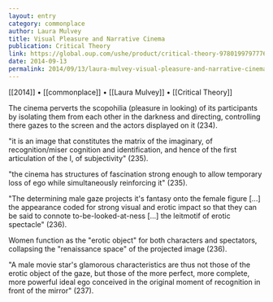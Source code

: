 ```yaml
---
layout: entry
category: commonplace
author: Laura Mulvey
title: Visual Pleasure and Narrative Cinema
publication: Critical Theory
link: https://global.oup.com/ushe/product/critical-theory-9780199797776
date: 2014-09-13
permalink: 2014/09/13/laura-mulvey-visual-pleasure-and-narrative-cinema
---
```


[[2014]] • [[commonplace]] • [[Laura Mulvey]] • [[Critical Theory]]

The cinema perverts the scopohilia (pleasure in looking) of its participants by isolating them from each other in the darkness and directing, controlling there gazes to the screen and the actors displayed on it (234). 

"it is an image that constitutes the matrix of the imaginary, of recognition/miser cognition and identification, and hence of the first articulation of the I, of subjectivity" (235).

"the cinema has structures of fascination strong enough to allow temporary loss of ego while simultaneously reinforcing it" (235).

"The determining male gaze projects it's fantasy onto the female figure [...] the appearance coded for strong visual and erotic impact so that they can be said to connote to-be-looked-at-ness [...] the leitmotif of erotic spectacle" (236).

Women function as the "erotic object" for both characters and spectators, collapsing the "renaissance space" of the projected image (236).

"A male movie star's glamorous characteristics are thus not those of the erotic object of the gaze, but those of the more perfect, more complete, more powerful ideal ego conceived in the original moment of recognition in front of the mirror" (237).
